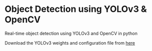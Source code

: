 # Object Detection using YOLOv3 & OpenCV


Real-time object detection using YOLOv3 and OpenCV in python

Download the YOLOv3 weights and configuration file from [here](https://pjreddie.com/darknet/yolo/)
